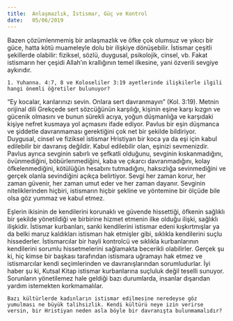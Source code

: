 ```yaml
---
title:  Anlaşmazlık, İstismar, Güç ve Kontrol
date:   05/06/2019
---
```


Bazen çözümlenmemiş bir anlaşmazlık ve öfke çok olumsuz ve yıkıcı bir güce, hatta kötü muameleyle dolu bir ilişkiye dönüşebilir. İstismar çeşitli şekillerde olabilir: fiziksel, sözlü, duygusal, psikolojik, cinsel, vb. Fakat istismarın her çeşidi Allah’ın krallığının temel ilkesine, yani özverili sevgiye aykırıdır. 

`1. Yuhanna. 4:7, 8 ve Koloseliler 3:19 ayetlerinde ilişkilerle ilgili hangi önemli öğretiler bulunuyor?`

“Ey kocalar, karılarınızı sevin. Onlara sert davranmayın” (Kol. 3:19). Metnin orijinal dili Grekçede sert sözcüğünün karşılığı, kişinin eşine karşı kızgın ve gücenik olmasını ve bunun sürekli acıya, yoğun düşmanlığa ve karşıdaki kişiye nefret kusmaya yol açmasını ifade ediyor. Pavlus bir eşin düşmanca ve şiddetle davranmaması gerektiğini çok net bir şekilde bildiriyor. Duygusal, cinsel ve fiziksel istismar Hristiyan bir koca ya da eşi için kabul edilebilir bir davranış değildir. Kabul edilebilir olan, eşinizi sevmenizdir. Pavlus ayrıca sevginin sabırlı ve şefkatli olduğunu, sevginin kıskanmadığını, övünmediğini, böbürlenmediğini, kaba ve çıkarcı davranmadığını, kolay öfkelenmediğini, kötülüğün hesabını tutmadığını, haksızlığa sevinmediğini ve gerçek olanla sevindiğini açıkça belirtiyor. Sevgi her zaman korur, her zaman güvenir, her zaman umut eder ve her zaman dayanır. Sevginin niteliklerinden hiçbiri, istismarın hiçbir şekline ve yöntemine bir ölçüde bile olsa göz yummaz ve kabul etmez.

Eşlerin ikisinin de kendilerini korunaklı ve güvende hissettiği, öfkenin sağlıklı bir şekilde yönetildiği ve birbirine hizmet etmenin ilke olduğu ilişki, sağlıklı ilişkidir. İstismar kurbanları, sanki kendilerini istismar edeni kışkırtmışlar ya da belki maruz kaldıkları istismarı hak etmişler gibi, sıklıkla kendilerini suçlu hissederler. İstismarcılar bir hayli kontrolcü ve sıklıkla kurbanlarının kendilerini sorumlu hissetmelerini sağlamakta becerikli olabilirler. Gerçek şu ki, hiç kimse bir başkası tarafından istismara uğramayı hak etmez ve istismarcılar kendi seçimlerinden ve davranışlarından sorumludurlar. İyi haber şu ki, Kutsal Kitap istismar kurbanlarına suçluluk değil teselli sunuyor. Sorunların yönetilemez hale geldiği bazı durumlarda, insanlar dışarıdan yardım istemekten korkmamalılar.

`Bazı kültürlerde kadınların istismar edilmesine neredeyse göz yumulması ne büyük talihsizlik. Kendi kültürü neye izin verirse versin, bir Hristiyan neden asla böyle bir davranışta bulunmamalıdır?`